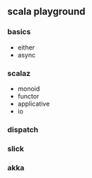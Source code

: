 ## scala playground

### basics

- either
- async

### scalaz

- monoid
- functor
- applicative
- io

### dispatch

### slick

### akka


